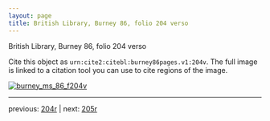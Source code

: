 ```yaml
---
layout: page
title: British Library, Burney 86, folio 204 verso
---
```


British Library, Burney 86, folio 204 verso

Cite this object as `urn:cite2:citebl:burney86pages.v1:204v`.  The full image is linked to a citation tool you can use to cite regions of the image.

[![burney_ms_86_f204v](http://www.homermultitext.org/iipsrv?IIIF=/project/homer/pyramidal/deepzoom/citebl/burney86imgs/v1/burney_ms_86_f204v.tif/full/800,/0/default.jpg)](http://www.homermultitext.org/ict2/?urn=urn:cite2:citebl:burney86imgs.v1:burney_ms_86_f204v) 

---

previous:  [204r](../204r/) | next: [205r](../205r/)